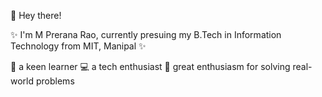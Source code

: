 👋 Hey there!

✨ I'm M Prerana Rao, currently presuing my B.Tech in Information Technology from MIT, Manipal ✨ 

🌱 a keen learner 
💻 a tech enthusiast
🦋 great enthusiasm for solving real-world problems 
